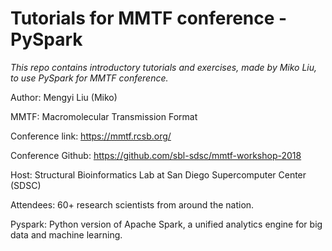 # Tutorials for MMTF conference - PySpark

*This repo contains introductory tutorials and exercises, made by Miko Liu, to use PySpark for MMTF conference.*

Author: Mengyi Liu (Miko)



MMTF: Macromolecular Transmission Format 

Conference link: https://mmtf.rcsb.org/

Conference Github: https://github.com/sbl-sdsc/mmtf-workshop-2018

Host: Structural Bioinformatics Lab at San Diego Supercomputer Center (SDSC)

Attendees: 60+ research scientists from around the nation.

Pyspark: Python version of Apache Spark, a unified analytics engine for big data and machine learning.

